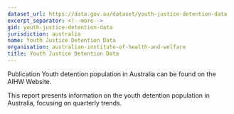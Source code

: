 ```yaml
---
dataset_url: https://data.gov.au/dataset/youth-justice-detention-data
excerpt_separator: <!--more-->
gid: youth-justice-detention-data
jurisdiction: australia
name: Youth Justice Detention Data
organisation: australian-institute-of-health-and-welfare
title: Youth Justice Detention Data
---
```


Publication Youth detention population in Australia can be found on the AIHW Website.

<!--more-->

This report presents information on the youth detention population in Australia, focusing on quarterly trends.